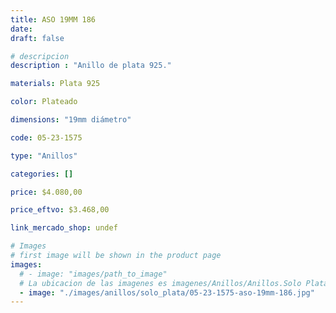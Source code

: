 ```yaml
---
title: ASO 19MM 186
date: 
draft: false

# descripcion
description : "Anillo de plata 925."

materials: Plata 925

color: Plateado

dimensions: "19mm diámetro"

code: 05-23-1575

type: "Anillos"

categories: []

price: $4.080,00

price_eftvo: $3.468,00

link_mercado_shop: undef

# Images
# first image will be shown in the product page
images:
  # - image: "images/path_to_image"
  # La ubicacion de las imagenes es imagenes/Anillos/Anillos.Solo Plata/05-23-1575-aso-19mm-186
  - image: "./images/anillos/solo_plata/05-23-1575-aso-19mm-186.jpg"
---
```

